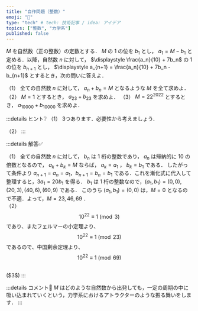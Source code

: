 ```yaml
---
title: "自作問題（整数）"
emoji: "🐇"
type: "tech" # tech: 技術記事 / idea: アイデア
topics: ["整数", "力学系"]
published: false
---
```


 $M$ を自然数（正の整数）の定数とする． $M$ の $1$ の位を $b_1$ とし， $a_1 = M - b_1$ と定める．以降，自然数 $n$ に対して， $\displaystyle \frac{a_n}{10} + 7b_n$ の $1$ の位を $b_{n+1}$ とし， $\displaystyle a_{n+1} = \frac{a_n}{10} + 7b_n - b_{n+1}$ とするとき，次の問いに答えよ．

（$1$） 全ての自然数 $n$ に対して， $a_n + b_n = M$ となるような $M$ を全て求めよ．
（$2$） $M = 1$ とするとき， $a_{23} + b_{23}$ を求めよ．
（$3$） $M = 22^{2022}$ とするとき， $a_{10000} + b_{10000}$ を求めよ．


:::details ヒント❔
（$1$） 3つあります．必要性から考えましょう．

（$2$） 
:::

:::details 解答✅

（$1$） 全ての自然数 $n$ に対して， $b_n$ は $1$ 桁の整数であり， $a_n$ は帰納的に $10$ の倍数となるので， $a_k + b_k = M$ ならば， $a_k = a_1$ ， $b_k = b_1$ である．
したがって条件より $a_{n+1} = a_n = a_1$，$b_{n+1} = b_n = b_1$ である．これを漸化式に代入して整理すると，$3a_1 = 20b_1$ を得る．
$b_1$ は $1$ 桁の整数なので，$(a_1, b_1) = (0, 0), (20, 3), (40, 6), (60, 9)$ である．
このうち $(a_1, b_1) = (0, 0)$ は，$M = 0$ となるので不適．よって，$M = 23, 46, 69$ ．
<br/>
（$2$） $$10^{22} \equiv 1 \pmod 3$$ であり、またフェルマーの小定理より、
$$10^{22} \equiv 1 \pmod {23}$$ であるので、中国剰余定理より、
$$10^{22} \equiv 1 \pmod {69}$$ 


<br/>
($3$)
:::

:::details コメント💬
$M$ はどのような自然数から出発しても，一定の周期の中に吸い込まれていくという，力学系におけるアトラクターのような振る舞いをします．
:::



